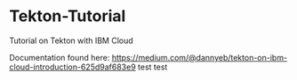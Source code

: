 # Tekton-Tutorial
Tutorial on Tekton with IBM Cloud

Documentation found here: https://medium.com/@dannyeb/tekton-on-ibm-cloud-introduction-625d9af683e9
test
test

